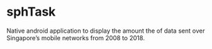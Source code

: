 # sphTask

Native android application to display the amount the of data sent over Singapore’s mobile networks from 2008 to 2018.
